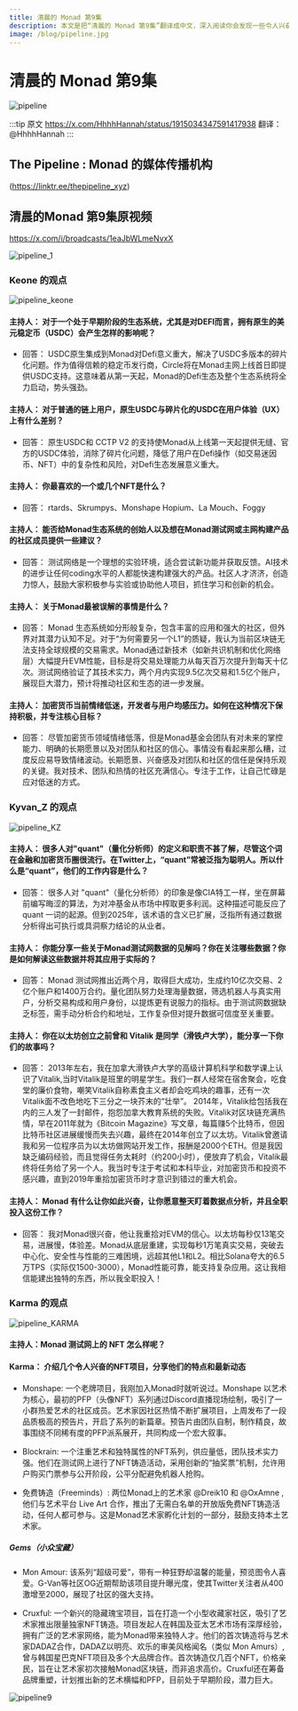 ```yaml
---
title: 清晨的 Monad 第9集
description: 本文是把“清晨的 Monad 第9集”翻译成中文，深入阅读你会发现一些令人兴奋和有趣的内容。
image: /blog/pipeline.jpg
---
```


# 清晨的 Monad 第9集

![pipeline](/blog/pipeline.jpg)

:::tip 原文
 https://x.com/HhhhHannah/status/1915034347591417938 
翻译：@HhhhHannah
:::

## The Pipeline : Monad 的媒体传播机构
(https://linktr.ee/thepipeline_xyz) 

## 清晨的Monad 第9集原视频
https://x.com/i/broadcasts/1eaJbWLmeNvxX

![pipeline_1](/blog/pipeline_1.png)

### Keone 的观点
![pipeline_keone](/blog/pipeline_keone.png)

#### 主持人： 对于一个处于早期阶段的生态系统，尤其是对DEFI而言，拥有原生的美元稳定币（USDC）会产生怎样的影响呢？
- 回答： USDC原生集成到Monad对Defi意义重大，解决了USDC多版本的碎片化问题。作为值得信赖的稳定币发行商，Circle将在Monad主网上线首日即提供USDC支持。这意味着从第一天起，Monad的Defi生态及整个生态系统将全力启动，势头强劲。

#### 主持人： 对于普通的链上用户，原生USDC与碎片化的USDC在用户体验（UX）上有什么差别？
- 回答： 原生USDC和 CCTP V2 的支持使Monad从上线第一天起提供无缝、官方的USDC体验，消除了碎片化问题，降低了用户在Defi操作（如交易迷因币、NFT）中的复杂性和风险，对Defi生态发展意义重大。

#### 主持人： 你最喜欢的一个或几个NFT是什么？
- 回答： rtards、Skrumpys、Monshape Hopium、La Mouch、Foggy

#### 主持人： 能否给Monad生态系统的创始人以及想在Monad测试网或主网构建产品的社区成员提供一些建议？
- 回答： 测试网络是一个理想的实验环境，适合尝试新功能并获取反馈。AI技术的进步让任何coding水平的人都能快速构建强大的产品。社区人才济济，创造力惊人，鼓励大家积极参与实验或协助他人项目，抓住学习和创新的机会。

#### 主持人： 关于Monad最被误解的事情是什么？
- 回答： Monad 生态系统如分形般复杂，包含丰富的应用和强大的社区，但外界对其潜力认知不足。对于“为何需要另一个L1”的质疑，我认为当前区块链无法支持全球规模的交易需求。Monad通过新技术（如新共识机制和优化网络层）大幅提升EVM性能，目标是将交易处理能力从每天百万次提升到每天十亿次。测试网络验证了其技术实力，两个月内实现9.5亿次交易和1.5亿个账户，展现巨大潜力，预计将推动社区和生态的进一步发展。

#### 主持人： 加密货币当前情绪低迷，开发者与用户均感压力。如何在这种情况下保持积极，并专注核心目标？
- 回答： 尽管加密货币领域情绪低落，但是Monad基金会团队有对未来的掌控能力、明确的长期愿景以及对团队和社区的信心。事情没有看起来那么糟，过度反应易导致情绪波动。长期愿景、兴奋感及对团队和社区的信任是保持乐观的关键。我对技术、团队和热情的社区充满信心。专注于工作，让自己忙碌是应对低迷的方式。


### Kyvan_Z 的观点
![pipeline_KZ](/blog/pipeline_KZ.png)

#### 主持人： 很多人对"quant"（量化分析师）的定义和职责不甚了解，尽管这个词在金融和加密货币圈很流行。在Twitter上，“quant”常被泛指为聪明人。所以什么是“quant”，他们的工作内容是什么？
- 回答： 很多人对 "quant"（量化分析师）的印象是像CIA特工一样，坐在屏幕前编写晦涩的算法，为对冲基金从市场中榨取更多利润。这种描述可能反应了 quant 一词的起源。但到2025年，该术语的含义已扩展，泛指所有通过数据分析得出可执行或具洞察力结论的从业者。
  
#### 主持人： 你能分享一些关于Monad测试网数据的见解吗？你在关注哪些数据？你是如何解读这些数据并将其应用于实际的？
- 回答： Monad 测试网推出近两个月，取得巨大成功，生成约10亿次交易、2亿个账户和1400万合约。量化团队努力处理海量数据，筛选机器人与真实用户，分析交易构成和用户身份，以提炼更有说服力的指标。由于测试网数据缺乏标签，需手动分析合约和地址，工作复杂但对提升数据可信度至关重要。
  
#### 主持人： 你在以太坊创立之前曾和 Vitalik 是同学（滑铁卢大学），能分享一下你们的故事吗？
- 回答：
  2013年左右，我在加拿大滑铁卢大学的高级计算机科学和数学课上认识了Vitalik,当时Vitalik是班里的明星学生。我们一群人经常在宿舍聚会，吃食堂的廉价食物，嘲笑Vitalik自称素食主义者却会吃鸡块的趣事，还有一次Vitalik面不改色地吃下三分之一块芥末的“壮举”。
  2014年，Vitalik给包括我在内的三人发了一封邮件，抱怨加拿大教育系统的失败。Vitalik对区块链充满热情，早在2011年就为《Bitcoin Magazine》写文章，每篇赚5个比特币，但因比特币社区进展缓慢而失去兴趣，最终在2014年创立了以太坊。Vitalik曾邀请我和另一位程序员为以太坊做网站开发工作，报酬是2000个ETH。但是我因缺乏编码经验，而且觉得任务太耗时（约200小时），便放弃了机会，Vitalik最终将任务给了另一个人。我当时专注于考试和本科毕业，对加密货币和投资不感兴趣，直到2019年重拾加密货币时才意识到错过的重大机会。

#### 主持人： Monad 有什么让你如此兴奋，让你愿意整天盯着数据点分析，并且全职投入这份工作？
- 回答： 我对Monad很兴奋，他让我重拾对EVM的信心。以太坊每秒仅13笔交易，进展慢，体验差。Monad从底层重建，实现每秒1万笔真实交易，突破去中心化、安全性与性能的三难困境，远超其他L1和L2。相比Solana夸大的6.5万TPS（实际仅1500-3000），Monad性能可靠，能支持复杂应用。这让我相信能建出独特的东西，所以我全职投入！


### Karma 的观点
![pipeline_KARMA](/blog/pipeline_KARMA.png)

#### 主持人：Monad 测试网上的 NFT 怎么样呢？

#### Karma： 介绍几个令人兴奋的NFT项目，分享他们的特点和最新动态

- Monshape: 一个老牌项目，我刚加入Monad时就听说过。Monshape 以艺术为核心，最初的PFP（头像NFT）系列通过Discord直播现场绘制，吸引了一小群热爱艺术的社区成员。艺术家因社区热情不断扩展项目，上周发布了一段品质极高的预告片，开启了系列的新篇章。预告片由团队自制，制作精良，故事围绕不同稀有度的PFP派系展开，共同构成一个宏大叙事。

- Blockrain: 一个注重艺术和独特属性的NFT系列，供应量低，团队技术实力强。他们在测试网上进行了NFT铸造活动，采用创新的“抽奖票”机制，允许用户购买门票参与公开阶段，公平分配避免机器人抢购。

- 免费铸造（Freeminds）: 两位Monad上的艺术家 @Dreik10 和 @OxAmne ,他们与艺术平台 Live Art 合作，推出了无需白名单的开放版免费NFT铸造活动，任何人都可参与。这是Monad艺术家孵化计划的一部分，鼓励支持本土艺术家。

##### Gems（小众宝藏）

- Mon Amour: 该系列“超级可爱”，带有一种狂野却温馨的能量，预览图令人喜爱。G-Van等社区OG近期帮助该项目提升曝光度，使其Twitter关注者从400激增至2000，展现了社区的强大支持。

- Cruxful: 一个新兴的隐藏瑰宝项目，旨在打造一个小型收藏家社区，吸引了艺术家推出限量独家NFT铸造。项目发起人在韩国及亚太艺术市场有深厚经验，拥有广泛的艺术家网络，能为Monad带来独特人才。他们的首次铸造将与艺术家DADAZ合作，DADAZ以明亮、欢乐的审美风格闻名（类似 Mon Amurs）,曾与韩国星巴克NFT项目及多个大品牌合作。首次铸造仅几百个NFT，价格亲民，旨在让艺术家初次接触Monad区块链，而非追求高价。Cruxful还在筹备品牌重塑，计划推出新的艺术横幅和PFP，目前处于早期阶段，潜力巨大。


![pipeline9](/blog/pipeline9.jpg)
